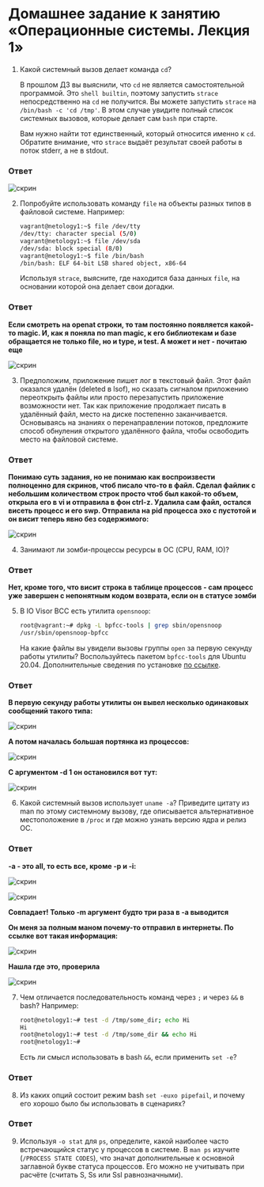 # Домашнее задание к занятию «Операционные системы. Лекция 1»

1. Какой системный вызов делает команда `cd`? 

    В прошлом ДЗ вы выяснили, что `cd` не является самостоятельной  программой. Это `shell builtin`, поэтому запустить `strace` непосредственно на `cd` не получится. Вы можете запустить `strace` на `/bin/bash -c 'cd /tmp'`. В этом случае увидите полный список системных вызовов, которые делает сам `bash` при старте. 

    Вам нужно найти тот единственный, который относится именно к `cd`. Обратите внимание, что `strace` выдаёт результат своей работы в поток stderr, а не в stdout.

### Ответ

![скрин](https://github.com/Jlljully/devops_netology3/blob/main/Screenshot_10.png "strace cd")

2. Попробуйте использовать команду `file` на объекты разных типов в файловой системе. Например:

    ```bash
    vagrant@netology1:~$ file /dev/tty
    /dev/tty: character special (5/0)
    vagrant@netology1:~$ file /dev/sda
    /dev/sda: block special (8/0)
    vagrant@netology1:~$ file /bin/bash
    /bin/bash: ELF 64-bit LSB shared object, x86-64
    ```
    
    Используя `strace`, выясните, где находится база данных `file`, на основании которой она делает свои догадки.

### Ответ

**Если смотреть на openat строки, то там постоянно появляется какой-то magic. И, как я поняла по man magic,  к его библиотекам и базе обращается не только file, но и type, и test. А может и нет - почитаю еще**

![скрин](https://github.com/Jlljully/devops_netology3/blob/main/Screenshot_11.png "strace file")

3. Предположим, приложение пишет лог в текстовый файл. Этот файл оказался удалён (deleted в lsof), но сказать сигналом приложению переоткрыть файлы или просто перезапустить приложение возможности нет. Так как приложение продолжает писать в удалённый файл, место на диске постепенно заканчивается. Основываясь на знаниях о перенаправлении потоков, предложите способ обнуления открытого удалённого файла, чтобы освободить место на файловой системе.

### Ответ

**Понимаю суть задания, но не понимаю как воспроизвести полноценно для скринов, чтоб писало что-то в файл. Сделал файлик с небольшим количеством строк просто чтоб был какой-то объем, открыла его в vi и отправила в фон ctrl-z. Удалила сам файл, остался висеть процесс и его swp. Отправила на pid процесса эхо с пустотой и он висит теперь явно без содержимого:**

![скрин](https://github.com/Jlljully/devops_netology3/blob/main/Screenshot_14.png "to_delete")

4. Занимают ли зомби-процессы ресурсы в ОС (CPU, RAM, IO)?

### Ответ

**Нет, кроме того, что висит строка в таблице процессов - сам процесс уже завершен с непонятным кодом возврата, если он в статусе зомби**

5. В IO Visor BCC есть утилита `opensnoop`:

    ```bash
    root@vagrant:~# dpkg -L bpfcc-tools | grep sbin/opensnoop
    /usr/sbin/opensnoop-bpfcc
    ```
    
    На какие файлы вы увидели вызовы группы `open` за первую секунду работы утилиты? Воспользуйтесь пакетом `bpfcc-tools` для Ubuntu 20.04. Дополнительные сведения по установке [по ссылке](https://github.com/iovisor/bcc/blob/master/INSTALL.md).

### Ответ

**В первую секунду работы утилиты он вывел несколько одинаковых сообщений такого типа:**

![скрин](https://github.com/Jlljully/devops_netology3/blob/main/Screenshot_15.png "snoop")

**А потом началась большая портянка из процессов:**

![скрин](https://github.com/Jlljully/devops_netology3/blob/main/Screenshot_16.png "snoop")

**С аргументом -d 1 он остановился вот тут:**

![скрин](https://github.com/Jlljully/devops_netology3/blob/main/Screenshot_17.png "snoop")

6. Какой системный вызов использует `uname -a`? Приведите цитату из man по этому системному вызову, где описывается альтернативное местоположение в `/proc` и где можно узнать версию ядра и релиз ОС.

### Ответ

**-a  - это all, то есть все, кроме -p и -i:**

![скрин](https://github.com/Jlljully/devops_netology3/blob/main/Screenshot_18.png "snoop")

![скрин](https://github.com/Jlljully/devops_netology3/blob/main/Screenshot_22.png "snoop")

**Совпадает! Только -m аргумент будто три раза в -а выводится** 

**Он меня за полным маном почему-то отправил в интернеты. По ссылке вот такая информация:**

![скрин](https://github.com/Jlljully/devops_netology3/blob/main/Screenshot_21.png "snoop")

**Нашла где это, проверила**

![скрин](https://github.com/Jlljully/devops_netology3/blob/main/Screenshot_20.png "snoop")

7. Чем отличается последовательность команд через `;` и через `&&` в bash? Например:

    ```bash
    root@netology1:~# test -d /tmp/some_dir; echo Hi
    Hi
    root@netology1:~# test -d /tmp/some_dir && echo Hi
    root@netology1:~#
    ```
    
    Есть ли смысл использовать в bash `&&`, если применить `set -e`?

### Ответ



8. Из каких опций состоит режим bash `set -euxo pipefail`, и почему его хорошо было бы использовать в сценариях?

### Ответ



9. Используя `-o stat` для `ps`, определите, какой наиболее часто встречающийся статус у процессов в системе. В `man ps` изучите (`/PROCESS STATE CODES`), что значат дополнительные к основной заглавной букве статуса процессов. Его можно не учитывать при расчёте (считать S, Ss или Ssl равнозначными).

